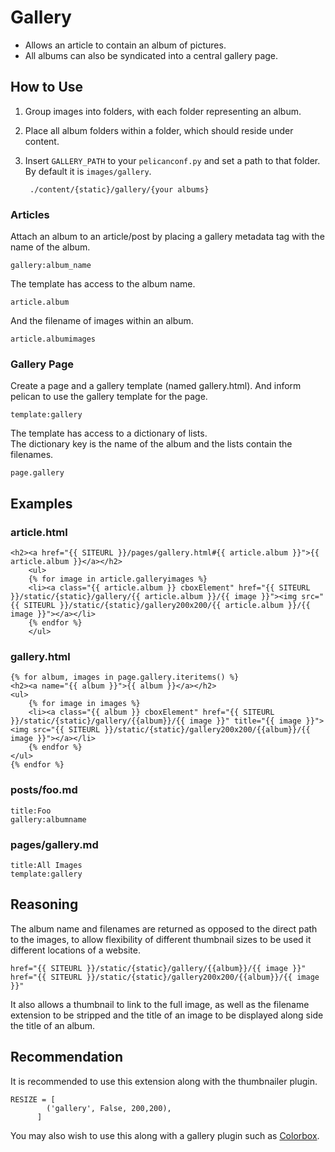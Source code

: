 Gallery
==================

* Allows an article to contain an album of pictures.
* All albums can also be syndicated into a central gallery page.

## How to Use

1. Group images into folders, with each folder representing an album.
2. Place all album folders within a folder, which should reside under content.
3. Insert `GALLERY_PATH` to your `pelicanconf.py` and set a path to that folder. By default it is `images/gallery`.

		./content/{static}/gallery/{your albums}
	
### Articles

Attach an album to an article/post by placing a gallery metadata tag with the name of the album.

	gallery:album_name
    
The template has access to the album name.

	article.album

And the filename of images within an album.

	article.albumimages

### Gallery Page

Create a page and a gallery template (named gallery.html). And inform pelican to use the gallery template for the page.

	template:gallery
    
The template has access to a dictionary of lists.  
The dictionary key is the name of the album and the lists contain the filenames.

	page.gallery
	
## Examples

### article.html

	<h2><a href="{{ SITEURL }}/pages/gallery.html#{{ article.album }}">{{ article.album }}</a></h2>
	    <ul>
		{% for image in article.galleryimages %}
		<li><a class="{{ article.album }} cboxElement" href="{{ SITEURL }}/static/{static}/gallery/{{ article.album }}/{{ image }}"><img src="{{ SITEURL }}/static/{static}/gallery200x200/{{ article.album }}/{{ image }}"></a></li>
		{% endfor %}
	    </ul>
		
### gallery.html

	{% for album, images in page.gallery.iteritems() %}
	<h2><a name="{{ album }}">{{ album }}</a></h2>
	<ul>
	    {% for image in images %}
	    <li><a class="{{ album }} cboxElement" href="{{ SITEURL }}/static/{static}/gallery/{{album}}/{{ image }}" title="{{ image }}"><img src="{{ SITEURL }}/static/{static}/gallery200x200/{{album}}/{{ image }}"></a></li>
	    {% endfor %}
	</ul>
	{% endfor %}

### posts/foo.md

	title:Foo
	gallery:albumname
	
### pages/gallery.md

	title:All Images
	template:gallery
	
## Reasoning

The album name and filenames are returned as opposed to the direct path to the images,
to allow flexibility of different thumbnail sizes to be used it different locations of a website.

	href="{{ SITEURL }}/static/{static}/gallery/{{album}}/{{ image }}"
	href="{{ SITEURL }}/static/{static}/gallery200x200/{{album}}/{{ image }}"
	
It also allows a thumbnail to link to the full image,
as well as the filename extension to be stripped and the title of an image to be displayed along side the title of an album.

## Recommendation

It is recommended to use this extension along with the thumbnailer plugin.

	RESIZE = [
            ('gallery', False, 200,200),
          ]

You may also wish to use this along with a gallery plugin such as [Colorbox](http://www.jacklmoore.com/colorbox/).
